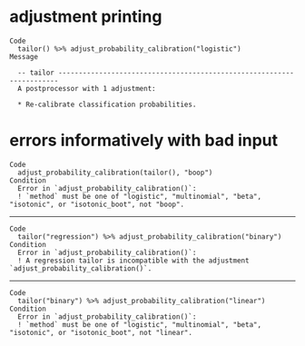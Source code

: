 # adjustment printing

    Code
      tailor() %>% adjust_probability_calibration("logistic")
    Message
      
      -- tailor ----------------------------------------------------------------------
      A postprocessor with 1 adjustment:
      
      * Re-calibrate classification probabilities.

# errors informatively with bad input

    Code
      adjust_probability_calibration(tailor(), "boop")
    Condition
      Error in `adjust_probability_calibration()`:
      ! `method` must be one of "logistic", "multinomial", "beta", "isotonic", or "isotonic_boot", not "boop".

---

    Code
      tailor("regression") %>% adjust_probability_calibration("binary")
    Condition
      Error in `adjust_probability_calibration()`:
      ! A regression tailor is incompatible with the adjustment `adjust_probability_calibration()`.

---

    Code
      tailor("binary") %>% adjust_probability_calibration("linear")
    Condition
      Error in `adjust_probability_calibration()`:
      ! `method` must be one of "logistic", "multinomial", "beta", "isotonic", or "isotonic_boot", not "linear".

